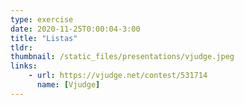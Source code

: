 ```yaml
---
type: exercise
date: 2020-11-25T0:00:04-3:00
title: "Listas"
tldr: 
thumbnail: /static_files/presentations/vjudge.jpeg
links: 
    - url: https://vjudge.net/contest/531714
      name: [Vjudge]
---
```



